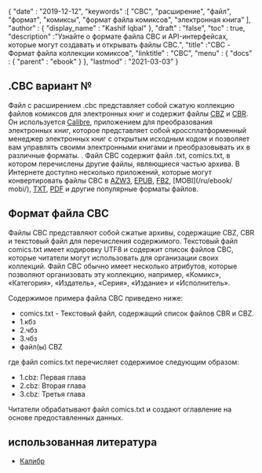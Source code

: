 {
  "date" : "2019-12-12",
  "keywords" :[ "CBC", "расширение", "файл", "формат", "комиксы", "формат файла комиксов", "электронная книга" ],
  "author" : {
    "display_name" : "Kashif Iqbal"
},
  "draft" : "false",
  "toc" : true,
  "description" :"Узнайте о формате файла CBC и API-интерфейсах, которые могут создавать и открывать файлы CBC.",
  "title" :"CBC - Формат файла коллекции комиксов",
  "linktitle" : "CBC",
  "menu" : {
    "docs" : {
      "parent" : "ebook"
}
},
  "lastmod" : "2021-03-03"
}

## .CBC вариант №

Файл с расширением .cbc представляет собой сжатую коллекцию файлов комиксов для электронных книг и содержит файлы [CBZ](/ru/ebook/cbz/) и [CBR](/ru/ebook/cbr/). Он используется [Calibre](https://calibre-ebook.com/), приложением для преобразования электронных книг, которое представляет собой кроссплатформенный менеджер электронных книг с открытым исходным кодом и позволяет вам управлять своими электронными книгами и преобразовывать их в различные форматы. . Файл CBC содержит файл .txt, comics.txt, в котором перечислены другие файлы, являющиеся частью архива. В Интернете доступно несколько приложений, которые могут конвертировать файлы CBC в [AZW3](/ru/ebook/azw3/), [EPUB](/ru/ebook/epub/), [FB2](/ru/ebook/fb2/), [MOBI](/ru/ebook/ mobi/), [TXT](/ru/word-processing/txt/), [PDF](/ru/pdf/) и другие популярные форматы файлов.

## Формат файла CBC

Файлы CBC представляют собой сжатые архивы, содержащие CBZ, CBR и текстовый файл для перечисления содержимого. Текстовый файл comics.txt имеет кодировку UTF8 и содержит список файлов CBC, которые читатели могут использовать для организации своих коллекций. Файл CBC обычно имеет несколько атрибутов, которые позволяют организовать эту коллекцию, например, «Комикс», «Категория», «Издатель», «Серия», «Издание» и «Исполнитель».

Содержимое примера файла CBC приведено ниже:

* comics.txt - Текстовый файл, содержащий список файлов CBR и CBZ.
* 1.кбз
* 2.чбз
* 3.чбз
* файл(ы) CBZ

где файл comics.txt перечисляет содержимое следующим образом:

* 1.cbz: Первая глава
* 2.cbz: Вторая глава
* 3.cbz: Третья глава

Читатели обрабатывают файл comics.txt и создают оглавление на основе предоставленных данных.

## использованная литература

* [Калибр](https://calibre-ebook.com/)

